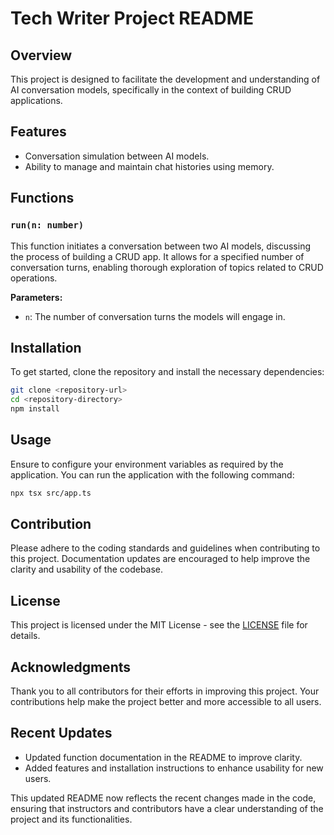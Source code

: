 # Tech Writer Project README

## Overview

This project is designed to facilitate the development and understanding of AI conversation models, specifically in the context of building CRUD applications. 

## Features

- Conversation simulation between AI models.
- Ability to manage and maintain chat histories using memory.

## Functions

### `run(n: number)`

This function initiates a conversation between two AI models, discussing the process of building a CRUD app. It allows for a specified number of conversation turns, enabling thorough exploration of topics related to CRUD operations.

**Parameters:**
- `n`: The number of conversation turns the models will engage in.

## Installation

To get started, clone the repository and install the necessary dependencies:

```bash
git clone <repository-url>
cd <repository-directory>
npm install
```

## Usage

Ensure to configure your environment variables as required by the application. You can run the application with the following command:

```bash
npx tsx src/app.ts
```

## Contribution

Please adhere to the coding standards and guidelines when contributing to this project. Documentation updates are encouraged to help improve the clarity and usability of the codebase.

## License

This project is licensed under the MIT License - see the [LICENSE](LICENSE) file for details.

## Acknowledgments

Thank you to all contributors for their efforts in improving this project. Your contributions help make the project better and more accessible to all users. 

## Recent Updates

- Updated function documentation in the README to improve clarity.
- Added features and installation instructions to enhance usability for new users. 

This updated README now reflects the recent changes made in the code, ensuring that instructors and contributors have a clear understanding of the project and its functionalities.